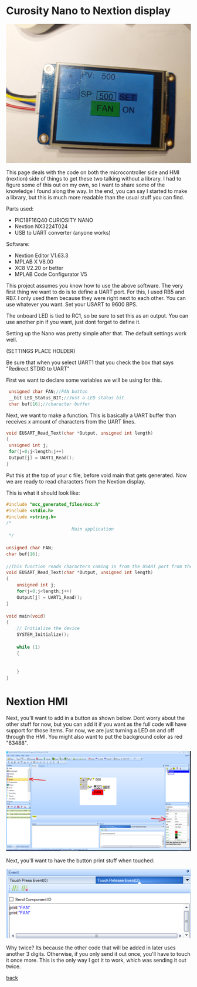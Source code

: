 # Curosity Nano to Nextion display
![Nextion](https://github.com/chrissavage2300/chrissavage2300.github.io/blob/main/photos/Nextion_Display.jpg?raw=true)

This page deals with the code on both the microcontroller side and HMI (nextion) side of things to get these two talking without a library. 
I had to figure some of this out on my own, so I want to share some of the knowledge I found along the way. In the end, you can say I started to make a library, but this is much more readable than the usual stuff you can find.

Parts used:

 <ul>
  <li>PIC18F16Q40 CURIOSITY NANO </li>
  <li>Nextion NX3224T024</li>
  <li>USB to UART converter (anyone works)</li> 
</ul> 

Software:

 <ul>
  <li>Nextion Editor V1.63.3</li>
  <li>MPLAB X V6.00</li>
  <li>XC8 V2.20 or better</li>
  <li>MPLAB Code Configurator V5</li> 
  
</ul> 

This project assumes you know how to use the above software. The very first thing we want to do is to define a UART port. For this, I used RB5 and RB7. I only used them because they were right next to each other. You can use whatever you want. Set your USART to 9600 BPS.

The onboard LED is tied to RC1, so be sure to set this as an output. You can use another pin if you want, just dont forget to define it. 

Setting up the Nano was pretty simple after that. The default settings work well.

(SETTINGS PLACE HOLDER)

Be sure that when you select UART1 that you check the box that says "Redirect STDIO to UART"


First we want to declare some variables we will be using for this. 
```c
 unsigned char FAN;//FAN button
 __bit LED_Status_BIT;//Just a LED status bit
 char buf[16];//character buffer
```
Next, we want to make a function. This is basically a UART buffer than receives x amount of characters from the UART lines.
```c
void EUSART_Read_Text(char *Output, unsigned int length)
{
 unsigned int j;
 for(j=0;j<length;j++)
 Output[j] = UART1_Read();
}
```
Put this at the top of your c file, before void main that gets generated. Now we are ready to read characters from the Nextion display.

This is what it should look like:
```c
#include "mcc_generated_files/mcc.h"
#include <stdio.h>
#include <string.h>
/*
                         Main application
 */

unsigned char FAN;
char buf[16];
 
//This function reads characters coming in from the USART port from the nextion
void EUSART_Read_Text(char *Output, unsigned int length)
{
	unsigned int j;
	for(j=0;j<length;j++)
	Output[j] = UART1_Read();
}
       
void main(void)
{
    // Initialize the device
    SYSTEM_Initialize();

    while (1)
    { 
     
    
    }
}

```


# Nextion HMI

Next, you'll want to add in a button as shown below. Dont worry about the other stuff for now, but you can add it if you want as the full code will have support for those items. For now, we are just turning a LED on and off through the HMI. You might also want to put the background color as red "63488".

![HMI](https://github.com/chrissavage2300/chrissavage2300.github.io/blob/main/photos/NextionHMI.png?raw=true)

Next, you'll want to have the button print stuff when touched:

![FAN Button Settings](https://github.com/chrissavage2300/chrissavage2300.github.io/blob/main/photos/NextionHMI_FAN_BUTTON.png?raw=true)

Why twice? Its because the other code that will be added in later uses another 3 digits. Otherwise, if you only send it out once, you'll have to touch it once more. This is the only way I got it to work, which was sending it out twice. 

[back](./)


